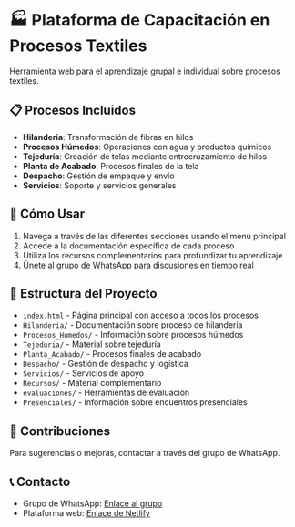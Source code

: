 # 🏭 Plataforma de Capacitación en Procesos Textiles

Herramienta web para el aprendizaje grupal e individual sobre procesos textiles.

## 📋 Procesos Incluidos

- **Hilanderia**: Transformación de fibras en hilos
- **Procesos Húmedos**: Operaciones con agua y productos químicos
- **Tejeduría**: Creación de telas mediante entrecruzamiento de hilos
- **Planta de Acabado**: Procesos finales de la tela
- **Despacho**: Gestión de empaque y envío
- **Servicios**: Soporte y servicios generales

## 🚀 Cómo Usar

1. Navega a través de las diferentes secciones usando el menú principal
2. Accede a la documentación específica de cada proceso
3. Utiliza los recursos complementarios para profundizar tu aprendizaje
4. Únete al grupo de WhatsApp para discusiones en tiempo real

## 📁 Estructura del Proyecto

- `index.html` - Página principal con acceso a todos los procesos
- `Hilanderia/` - Documentación sobre proceso de hilandería
- `Procesos_Humedos/` - Información sobre procesos húmedos
- `Tejeduria/` - Material sobre tejeduría
- `Planta_Acabado/` - Procesos finales de acabado
- `Despacho/` - Gestión de despacho y logística
- `Servicios/` - Servicios de apoyo
- `Recursos/` - Material complementario
- `evaluaciones/` - Herramientas de evaluación
- `Presenciales/` - Información sobre encuentros presenciales

## 👥 Contribuciones

Para sugerencias o mejoras, contactar a través del grupo de WhatsApp.

## 📞 Contacto

- Grupo de WhatsApp: [Enlace al grupo](https://chat.whatsapp.com/Gsz6w3ILVEYAGA2HIy2qei?mode=ems_email_t)
- Plataforma web: [Enlace de Netlify](https://textile-training-jeantex.netlify.app/)
